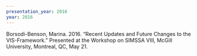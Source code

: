 ```yaml
---
presentation_year: 2016
year: 2016
---
```


Borsodi-Benson, Marina. 2016. “Recent Updates and Future Changes to the VIS-Framework.” Presented at the Workshop on SIMSSA VIII, McGill University, Montreal, QC, May 21.